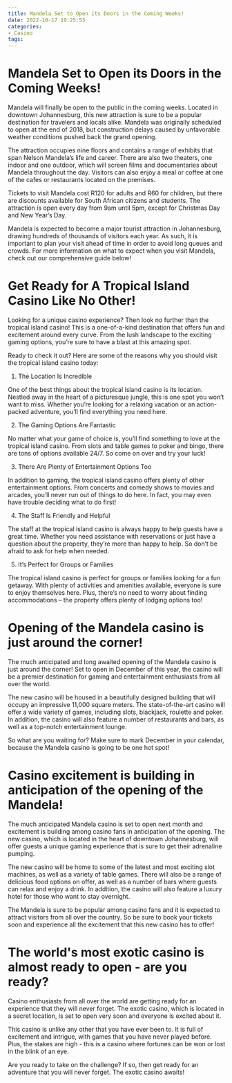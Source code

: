 ```yaml
---
title: Mandela Set to Open its Doors in the Coming Weeks!
date: 2022-10-17 19:25:53
categories:
- Casino
tags:
---
```



#  Mandela Set to Open its Doors in the Coming Weeks!

Mandela will finally be open to the public in the coming weeks. Located in downtown Johannesburg, this new attraction is sure to be a popular destination for travelers and locals alike. Mandela was originally scheduled to open at the end of 2018, but construction delays caused by unfavorable weather conditions pushed back the grand opening.

The attraction occupies nine floors and contains a range of exhibits that span Nelson Mandela’s life and career. There are also two theaters, one indoor and one outdoor, which will screen films and documentaries about Mandela throughout the day. Visitors can also enjoy a meal or coffee at one of the cafes or restaurants located on the premises.

Tickets to visit Mandela cost R120 for adults and R60 for children, but there are discounts available for South African citizens and students. The attraction is open every day from 9am until 5pm, except for Christmas Day and New Year’s Day.

Mandela is expected to become a major tourist attraction in Johannesburg, drawing hundreds of thousands of visitors each year. As such, it is important to plan your visit ahead of time in order to avoid long queues and crowds. For more information on what to expect when you visit Mandela, check out our comprehensive guide below!

#  Get Ready for A Tropical Island Casino Like No Other!

Looking for a unique casino experience? Then look no further than the tropical island casino! This is a one-of-a-kind destination that offers fun and excitement around every curve. From the lush landscape to the exciting gaming options, you’re sure to have a blast at this amazing spot.

Ready to check it out? Here are some of the reasons why you should visit the tropical island casino today:

1. The Location Is Incredible

One of the best things about the tropical island casino is its location. Nestled away in the heart of a picturesque jungle, this is one spot you won’t want to miss. Whether you’re looking for a relaxing vacation or an action-packed adventure, you’ll find everything you need here.

2. The Gaming Options Are Fantastic

No matter what your game of choice is, you’ll find something to love at the tropical island casino. From slots and table games to poker and bingo, there are tons of options available 24/7. So come on over and try your luck!

3. There Are Plenty of Entertainment Options Too

In addition to gaming, the tropical island casino offers plenty of other entertainment options. From concerts and comedy shows to movies and arcades, you’ll never run out of things to do here. In fact, you may even have trouble deciding what to do first!

4. The Staff Is Friendly and Helpful

The staff at the tropical island casino is always happy to help guests have a great time. Whether you need assistance with reservations or just have a question about the property, they’re more than happy to help. So don’t be afraid to ask for help when needed.

5. It’s Perfect for Groups or Families

The tropical island casino is perfect for groups or families looking for a fun getaway. With plenty of activities and amenities available, everyone is sure to enjoy themselves here. Plus, there’s no need to worry about finding accommodations – the property offers plenty of lodging options too!

#  Opening of the Mandela casino is just around the corner!

The much anticipated and long awaited opening of the Mandela casino is just around the corner! Set to open in December of this year, the casino will be a premier destination for gaming and entertainment enthusiasts from all over the world.

The new casino will be housed in a beautifully designed building that will occupy an impressive 11,000 square meters. The state-of-the-art casino will offer a wide variety of games, including slots, blackjack, roulette and poker. In addition, the casino will also feature a number of restaurants and bars, as well as a top-notch entertainment lounge.

So what are you waiting for? Make sure to mark December in your calendar, because the Mandela casino is going to be one hot spot!

#  Casino excitement is building in anticipation of the opening of the Mandela!

The much anticipated Mandela casino is set to open next month and excitement is building among casino fans in anticipation of the opening. The new casino, which is located in the heart of downtown Johannesburg, will offer guests a unique gaming experience that is sure to get their adrenaline pumping.

The new casino will be home to some of the latest and most exciting slot machines, as well as a variety of table games. There will also be a range of delicious food options on offer, as well as a number of bars where guests can relax and enjoy a drink. In addition, the casino will also feature a luxury hotel for those who want to stay overnight.

The Mandela is sure to be popular among casino fans and it is expected to attract visitors from all over the country. So be sure to book your tickets soon and experience all the excitement that this new casino has to offer!

#  The world's most exotic casino is almost ready to open - are you ready?

Casino enthusiasts from all over the world are getting ready for an experience that they will never forget. The exotic casino, which is located in a secret location, is set to open very soon and everyone is excited about it.

This casino is unlike any other that you have ever been to. It is full of excitement and intrigue, with games that you have never played before. Plus, the stakes are high - this is a casino where fortunes can be won or lost in the blink of an eye.

Are you ready to take on the challenge? If so, then get ready for an adventure that you will never forget. The exotic casino awaits!